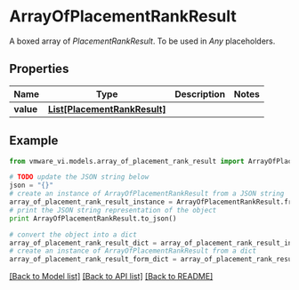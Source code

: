 # ArrayOfPlacementRankResult

A boxed array of *PlacementRankResult*. To be used in *Any* placeholders. 

## Properties
Name | Type | Description | Notes
------------ | ------------- | ------------- | -------------
**value** | [**List[PlacementRankResult]**](PlacementRankResult.md) |  | 

## Example

```python
from vmware_vi.models.array_of_placement_rank_result import ArrayOfPlacementRankResult

# TODO update the JSON string below
json = "{}"
# create an instance of ArrayOfPlacementRankResult from a JSON string
array_of_placement_rank_result_instance = ArrayOfPlacementRankResult.from_json(json)
# print the JSON string representation of the object
print ArrayOfPlacementRankResult.to_json()

# convert the object into a dict
array_of_placement_rank_result_dict = array_of_placement_rank_result_instance.to_dict()
# create an instance of ArrayOfPlacementRankResult from a dict
array_of_placement_rank_result_form_dict = array_of_placement_rank_result.from_dict(array_of_placement_rank_result_dict)
```
[[Back to Model list]](../README.md#documentation-for-models) [[Back to API list]](../README.md#documentation-for-api-endpoints) [[Back to README]](../README.md)


